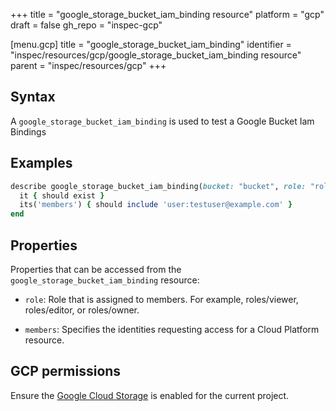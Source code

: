 +++
title = "google_storage_bucket_iam_binding resource"
platform = "gcp"
draft = false
gh_repo = "inspec-gcp"

[menu.gcp]
title = "google_storage_bucket_iam_binding"
identifier = "inspec/resources/gcp/google_storage_bucket_iam_binding resource"
parent = "inspec/resources/gcp"
+++

## Syntax

A `google_storage_bucket_iam_binding` is used to test a Google Bucket Iam Bindings

## Examples

```ruby
describe google_storage_bucket_iam_binding(bucket: "bucket", role: "roles/editor") do
  it { should exist }
  its('members') { should include 'user:testuser@example.com' }
end
```


## Properties

Properties that can be accessed from the `google_storage_bucket_iam_binding` resource:

  * `role`: Role that is assigned to members. For example, roles/viewer, roles/editor, or roles/owner.

  * `members`: Specifies the identities requesting access for a Cloud Platform resource.


## GCP permissions

Ensure the [Google Cloud Storage](https://console.cloud.google.com/apis/library/storage-component.googleapis.com/) is enabled for the current project.
